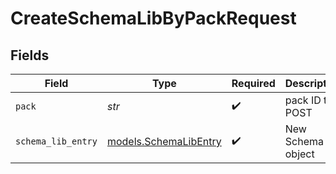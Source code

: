 # CreateSchemaLibByPackRequest


## Fields

| Field                                                | Type                                                 | Required                                             | Description                                          |
| ---------------------------------------------------- | ---------------------------------------------------- | ---------------------------------------------------- | ---------------------------------------------------- |
| `pack`                                               | *str*                                                | :heavy_check_mark:                                   | pack ID to POST                                      |
| `schema_lib_entry`                                   | [models.SchemaLibEntry](../models/schemalibentry.md) | :heavy_check_mark:                                   | New Schema object                                    |